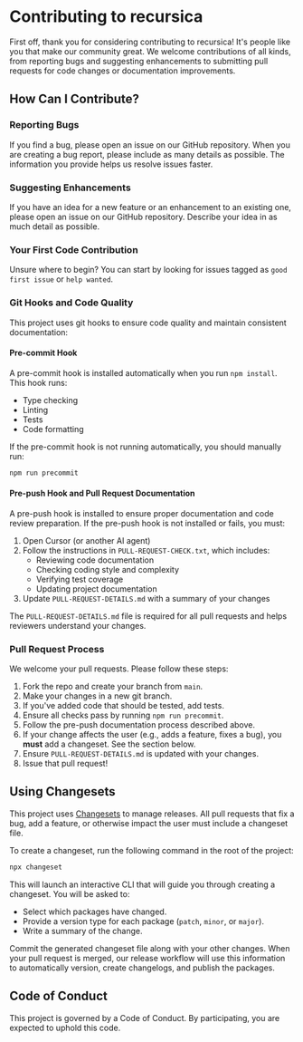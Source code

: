 # Contributing to recursica

First off, thank you for considering contributing to recursica! It's people like you that make our community great. We welcome contributions of all kinds, from reporting bugs and suggesting enhancements to submitting pull requests for code changes or documentation improvements.

## How Can I Contribute?

### Reporting Bugs

If you find a bug, please open an issue on our GitHub repository. When you are creating a bug report, please include as many details as possible. The information you provide helps us resolve issues faster.

### Suggesting Enhancements

If you have an idea for a new feature or an enhancement to an existing one, please open an issue on our GitHub repository. Describe your idea in as much detail as possible.

### Your First Code Contribution

Unsure where to begin? You can start by looking for issues tagged as `good first issue` or `help wanted`.

### Git Hooks and Code Quality

This project uses git hooks to ensure code quality and maintain consistent documentation:

#### Pre-commit Hook

A pre-commit hook is installed automatically when you run `npm install`. This hook runs:

- Type checking
- Linting
- Tests
- Code formatting

If the pre-commit hook is not running automatically, you should manually run:

```sh
npm run precommit
```

#### Pre-push Hook and Pull Request Documentation

A pre-push hook is installed to ensure proper documentation and code review preparation. If the pre-push hook is not installed or fails, you must:

1. Open Cursor (or another AI agent)
2. Follow the instructions in `PULL-REQUEST-CHECK.txt`, which includes:
   - Reviewing code documentation
   - Checking coding style and complexity
   - Verifying test coverage
   - Updating project documentation
3. Update `PULL-REQUEST-DETAILS.md` with a summary of your changes

The `PULL-REQUEST-DETAILS.md` file is required for all pull requests and helps reviewers understand your changes.

### Pull Request Process

We welcome your pull requests. Please follow these steps:

1. Fork the repo and create your branch from `main`.
2. Make your changes in a new git branch.
3. If you've added code that should be tested, add tests.
4. Ensure all checks pass by running `npm run precommit`.
5. Follow the pre-push documentation process described above.
6. If your change affects the user (e.g., adds a feature, fixes a bug), you **must** add a changeset. See the section below.
7. Ensure `PULL-REQUEST-DETAILS.md` is updated with your changes.
8. Issue that pull request!

## Using Changesets

This project uses [Changesets](https://github.com/changesets/changesets) to manage releases. All pull requests that fix a bug, add a feature, or otherwise impact the user must include a changeset file.

To create a changeset, run the following command in the root of the project:

```sh
npx changeset
```

This will launch an interactive CLI that will guide you through creating a changeset. You will be asked to:

- Select which packages have changed.
- Provide a version type for each package (`patch`, `minor`, or `major`).
- Write a summary of the change.

Commit the generated changeset file along with your other changes. When your pull request is merged, our release workflow will use this information to automatically version, create changelogs, and publish the packages.

## Code of Conduct

This project is governed by a Code of Conduct. By participating, you are expected to uphold this code.
